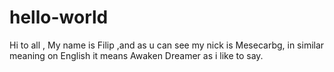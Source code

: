 # hello-world

Hi to all ,
My name is Filip ,and as u can see my nick is Mesecarbg, in similar meaning on English it means Awaken Dreamer as i like to say.
